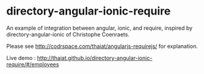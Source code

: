 directory-angular-ionic-require
===============================

An example of integration between angular, ionic, and require, inspired by directory-angular-ionic of Christophe Coenraets.

Please see http://codrspace.com/thaiat/angularjs-requirejs/ for explanation.

Live demo : http://thaiat.github.io/directory-angular-ionic-require/#/employees



